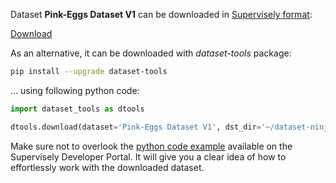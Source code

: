 Dataset **Pink-Eggs Dataset V1** can be downloaded in [Supervisely format](https://developer.supervisely.com/api-references/supervisely-annotation-json-format):

 [Download](https://assets.supervisely.com/supervisely-supervisely-assets-public/teams_storage/o/V/7m/qKNRmpi8z3G8mPzH0IFlPXvC6JpksR6TRYksyoWwiv3eVaV9tZ4pp8aSzF00bJ5XQeqauOwqbTfCXt2rJWTzjTpyvG4Po4jgCjLGHOObwvANV7xnycgUreOPEvAJ.tar)

As an alternative, it can be downloaded with *dataset-tools* package:
``` bash
pip install --upgrade dataset-tools
```

... using following python code:
``` python
import dataset_tools as dtools

dtools.download(dataset='Pink-Eggs Dataset V1', dst_dir='~/dataset-ninja/')
```
Make sure not to overlook the [python code example](https://developer.supervisely.com/getting-started/python-sdk-tutorials/iterate-over-a-local-project) available on the Supervisely Developer Portal. It will give you a clear idea of how to effortlessly work with the downloaded dataset.

